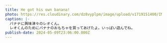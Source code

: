 ```yaml
---
title: He got his own banana!
photo: https://res.cloudinary.com/dz8vyplpm/image/upload/v1719151400/IMG_9777_sa216g.jpg
caption: |-
  バナナに興味津々のレオくん。
  レオくんのためにバナナのおもちゃを買ってあげたよ。いっぱい遊んでね。
publish-date: 2024-05-09T23:06:00.000Z
---
```

